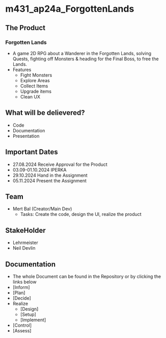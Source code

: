# m431_ap24a_ForgottenLands

## The Product
### Forgotten Lands
* A game 2D RPG about a Wanderer in the Forgotten Lands, solving Quests, fighting off Monsters & heading for the Final Boss, to free the Lands.
* Features
  * Fight Monsters
  * Explore Areas
  * Collect Items
  * Upgrade items
  * Clean UX

## What will be delievered?
* Code
* Documentation
* Presentation
 
## Important Dates
* 27.08.2024 Receive Approval for the Product
* 03.09-01.10.2024 IPERKA
* 29.10.2024 Hand in the Assignment
* 05.11.2024 Present the Assignment

## Team
* Mert Bal (Creator/Main Dev)
  * Tasks: Create the code, design the UI, realize the product

## StakeHolder
* Lehrmeister
* Neil Devlin


## Documentation
* The whole Document can be found in the Repository or by clicking the links below
 * [Inform]
  * [Plan]
  * [Decide]
  * Realize
    * [Design]
    * [Setup]
    * [Implement]
  * [Control]
  * [Assess]

